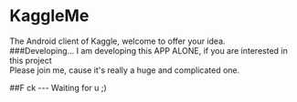 # KaggleMe
The Android client of Kaggle, welcome to offer your idea.    
###Developing...
I am developing this APP ALONE, if you are interested in this project   
Please join me, cause it's really a huge and complicated one.

##F ck --- Waiting for u ;)
